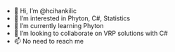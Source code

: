 - 👋 Hi, I’m @hcihankilic
- 👀 I’m interested in Phyton, C#, Statistics
- 🌱 I’m currently learning Phyton
- 💞️ I’m looking to collaborate on VRP solutions with C#
- 📫 No need to reach me

<!---
hcihankilic/hcihankilic is a ✨ special ✨ repository because its `README.md` (this file) appears on your GitHub profile.
You can click the Preview link to take a look at your changes.
--->
